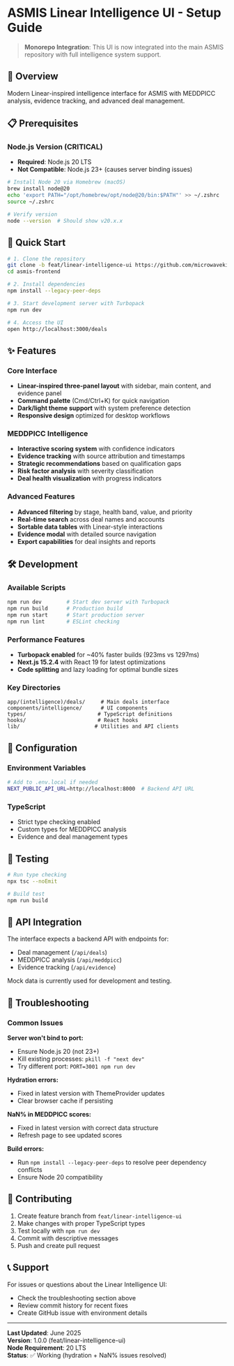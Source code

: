 # ASMIS Linear Intelligence UI - Setup Guide

> **Monorepo Integration**: This UI is now integrated into the main ASMIS repository with full intelligence system support.

## 🎯 Overview
Modern Linear-inspired intelligence interface for ASMIS with MEDDPICC analysis, evidence tracking, and advanced deal management.

## 📋 Prerequisites

### Node.js Version (CRITICAL)
- **Required**: Node.js 20 LTS
- **Not Compatible**: Node.js 23+ (causes server binding issues)

```bash
# Install Node 20 via Homebrew (macOS)
brew install node@20
echo 'export PATH="/opt/homebrew/opt/node@20/bin:$PATH"' >> ~/.zshrc
source ~/.zshrc

# Verify version
node --version  # Should show v20.x.x
```

## 🚀 Quick Start

```bash
# 1. Clone the repository
git clone -b feat/linear-intelligence-ui https://github.com/microwavekid/asmis-frontend.git
cd asmis-frontend

# 2. Install dependencies
npm install --legacy-peer-deps

# 3. Start development server with Turbopack
npm run dev

# 4. Access the UI
open http://localhost:3000/deals
```

## ✨ Features

### Core Interface
- **Linear-inspired three-panel layout** with sidebar, main content, and evidence panel
- **Command palette** (Cmd/Ctrl+K) for quick navigation
- **Dark/light theme support** with system preference detection
- **Responsive design** optimized for desktop workflows

### MEDDPICC Intelligence
- **Interactive scoring system** with confidence indicators
- **Evidence tracking** with source attribution and timestamps
- **Strategic recommendations** based on qualification gaps
- **Risk factor analysis** with severity classification
- **Deal health visualization** with progress indicators

### Advanced Features
- **Advanced filtering** by stage, health band, value, and priority
- **Real-time search** across deal names and accounts
- **Sortable data tables** with Linear-style interactions
- **Evidence modal** with detailed source navigation
- **Export capabilities** for deal insights and reports

## 🛠 Development

### Available Scripts
```bash
npm run dev        # Start dev server with Turbopack
npm run build      # Production build
npm run start      # Start production server
npm run lint       # ESLint checking
```

### Performance Features
- **Turbopack enabled** for ~40% faster builds (923ms vs 1297ms)
- **Next.js 15.2.4** with React 19 for latest optimizations
- **Code splitting** and lazy loading for optimal bundle sizes

### Key Directories
```
app/(intelligence)/deals/     # Main deals interface
components/intelligence/      # UI components
types/                       # TypeScript definitions
hooks/                       # React hooks
lib/                        # Utilities and API clients
```

## 🔧 Configuration

### Environment Variables
```bash
# Add to .env.local if needed
NEXT_PUBLIC_API_URL=http://localhost:8000  # Backend API URL
```

### TypeScript
- Strict type checking enabled
- Custom types for MEDDPICC analysis
- Evidence and deal management types

## 🧪 Testing
```bash
# Run type checking
npx tsc --noEmit

# Build test
npm run build
```

## 📝 API Integration
The interface expects a backend API with endpoints for:
- Deal management (`/api/deals`)
- MEDDPICC analysis (`/api/meddpicc`)
- Evidence tracking (`/api/evidence`)

Mock data is currently used for development and testing.

## 🐛 Troubleshooting

### Common Issues

**Server won't bind to port:**
- Ensure Node.js 20 (not 23+)
- Kill existing processes: `pkill -f "next dev"`
- Try different port: `PORT=3001 npm run dev`

**Hydration errors:**
- Fixed in latest version with ThemeProvider updates
- Clear browser cache if persisting

**NaN% in MEDDPICC scores:**
- Fixed in latest version with correct data structure
- Refresh page to see updated scores

**Build errors:**
- Run `npm install --legacy-peer-deps` to resolve peer dependency conflicts
- Ensure Node 20 compatibility

## 🤝 Contributing
1. Create feature branch from `feat/linear-intelligence-ui`
2. Make changes with proper TypeScript types
3. Test locally with `npm run dev`
4. Commit with descriptive messages
5. Push and create pull request

## 📞 Support
For issues or questions about the Linear Intelligence UI:
- Check the troubleshooting section above
- Review commit history for recent fixes
- Create GitHub issue with environment details

---

**Last Updated**: June 2025  
**Version**: 1.0.0 (feat/linear-intelligence-ui)  
**Node Requirement**: 20 LTS  
**Status**: ✅ Working (hydration + NaN% issues resolved)